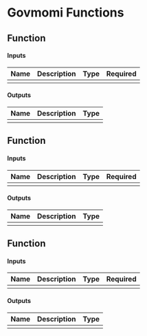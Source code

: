 # Govmomi Functions

## Function


#### Inputs
| Name       | Description                                                                              | Type     | Required |
|------------|------------------------------------------------------------------------------------------|----------|:--------:|
|       |                   |    |     |

#### Outputs
| Name        | Description                                                                              | Type     |
|-------------|------------------------------------------------------------------------------------------|----------|
|       |                       |   |


## Function


#### Inputs
| Name       | Description                                                                              | Type     | Required |
|------------|------------------------------------------------------------------------------------------|----------|:--------:|
|       |                   |    |     |

#### Outputs
| Name        | Description                                                                              | Type     |
|-------------|------------------------------------------------------------------------------------------|----------|
|       |                       |   |


## Function


#### Inputs
| Name       | Description                                                                              | Type     | Required |
|------------|------------------------------------------------------------------------------------------|----------|:--------:|
|       |                   |    |     |

#### Outputs
| Name        | Description                                                                              | Type     |
|-------------|------------------------------------------------------------------------------------------|----------|
|       |                       |   |